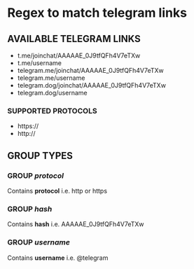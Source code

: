<h1>Regex to match telegram links</h1>

<h2>AVAILABLE TELEGRAM LINKS</h2>

<ul><li>t.me/joinchat/AAAAAE_0J9tfQFh4V7eTXw</li>

<li>t.me/username</li>

<li>telegram.me/joinchat/AAAAAE_0J9tfQFh4V7eTXw</li>

<li>telegram.me/username</li>

<li>telegram.dog/joinchat/AAAAAE_0J9tfQFh4V7eTXw</li>

<li>telegram.dog/username</li>
</ul>

<h3>SUPPORTED PROTOCOLS</h3>

<ul>
<li>https://</li>

<li>http://</li>
</ul>

<h2>GROUP TYPES</h2>

<h3>GROUP <i>protocol</i></h3>

Contains <b>protocol</b> i.e. http or https

<h3>GROUP <i>hash</i></h3>

Contains <b>hash</b> i.e. AAAAAE_0J9tfQFh4V7eTXw

<h3>GROUP <i>username</i></h3>

Contains <b>username</b> i.e. @telegram


